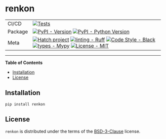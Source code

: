 # renkon

|         |                                                                                                                                                                                                                                                                                                                                                                                                                                                                                                                                                                                                                        |
|---------|------------------------------------------------------------------------------------------------------------------------------------------------------------------------------------------------------------------------------------------------------------------------------------------------------------------------------------------------------------------------------------------------------------------------------------------------------------------------------------------------------------------------------------------------------------------------------------------------------------------------|
| CI/CD   | [![Tests](https://github.com/DylanLukes/renkon/actions/workflows/test.yml/badge.svg?branch=main)](https://github.com/DylanLukes/renkon/actions/workflows/test.yml)                                                                                                                                                                                                                                                                                                                                                                                                                                                     |
| Package | [![PyPI - Version](https://img.shields.io/pypi/v/renkon.svg)](https://pypi.org/project/renkon) [![PyPI - Python Version](https://img.shields.io/pypi/pyversions/renkon.svg)](https://pypi.org/project/renkon)                                                                                                                                                                                                                                                                                                                                                                                                          |
| Meta    | [![Hatch project](https://img.shields.io/badge/%F0%9F%A5%9A-Hatch-4051b5.svg)](https://github.com/pypa/hatch) [![linting - Ruff](https://img.shields.io/endpoint?url=https://raw.githubusercontent.com/charliermarsh/ruff/main/assets/badge/v0.json)](https://github.com/charliermarsh/ruff) [![Code Style - Black](https://img.shields.io/badge/code%20style-Black-333.svg)](https://github.com/psf/black) [![types - Mypy](https://img.shields.io/badge/types-Mypy-1F5082.svg)](https://github.com/python/mypy) [![License - MIT](https://img.shields.io/badge/license-BSD-default.svg)](https://spdx.org/licenses/) |

-----

**Table of Contents**

- [Installation](#installation)
- [License](#license)

## Installation

```console
pip install renkon
```

## License

`renkon` is distributed under the terms of the [BSD-3-Clause](https://spdx.org/licenses/BSD-3-Clause.html) license.
